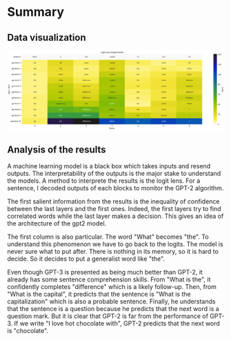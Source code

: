 # Summary

## Data visualization
 
![png](logit_lens_files/logit_lens_25_0.png)
    
## Analysis of the results

A machine learning model is a black box which takes inputs and resend outputs. The interpretability of the outputs is the major stake to understand the models. A method to interprete the results is the logit lens. For a sentence, I decoded outputs of each blocks to monitor the GPT-2 algorithm.

The first salient information from the results is the inequality of confidence between the last layers and the first ones. Indeed, the first layers try to find correlated words while the last layer makes a decision. This gives an idea of the architecture of the gpt2 model.

The first column is also particular. The word "What" becomes "the". To understand this phenomenon we have to go back to the logits. The model is never sure what to put after. There is nothing in its memory, so it is hard to decide. So it decides to put a generalist word like "the".

Even though GPT-3 is presented as being much better than GPT-2, it already has some sentence comprehension skills. From "What is the", it confidently completes "difference" which is a likely follow-up. Then, from "What is the capital", it predicts that the sentence is "What is the capitalization" which is also a probable sentence. Finally, he understands that the sentence is a question because he predicts that the next word is a question mark. But it is clear that GPT-2 is far from the performance of GPT-3. If we write "I love hot chocolate with", GPT-2 predicts that the next word is "chocolate".
